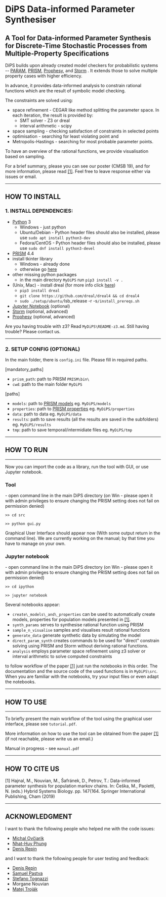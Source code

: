 # DiPS Data-informed Parameter Synthesiser

## A Tool for Data-informed Parameter Synthesis for Discrete-Time Stochastic Processes from Multiple-Property Specifications


DiPS builds upon already created model checkers for probabilistic systems -- [PARAM](https://depend.cs.uni-saarland.de/tools/param/publications/bibitem.php?key=HahnHWZ10), [PRISM](http://www.prismmodelchecker.org), [Prophesy](https://moves.rwth-aachen.de/research/tools/prophesy/), and [Storm](http://www.stormchecker.org/) .
It extends those to solve multiple property cases with higher efficiency.

In advance, it provides data-informed analysis to constrain rational functions which are the result of symbolic model checking.

The constraints are solved using:

* space refinement - CEGAR like method splitting the parameter space. In each iteration, the result is provided by:
    * SMT solver - Z3 or dreal
    * interval arithmetic - scipy
* space sampling - checking satisfaction of constraints in selected points 
* optimisation - searching for least violating point and 
* Metropolis-Hastings - searching for most probable parameter points.

To have an overview of the rational functions, we provide visualisation based on sampling.

For a brief summary, please you can see our poster (CMSB 19), and for more information, please read [[1]](#one).
Feel free to leave response either via issues or email.
*****
## HOW TO INSTALL

### 1. INSTALL DEPENDENCIES:

* [Python](https://www.python.org/) 3
    * Windows - just python
    * Ubuntu/Debian - Python header files should also be installed, please use `sudo apt install python3-dev`
    * Fedora/CentOS - Python header files should also be installed, please use `sudo dnf install python3-devel`
* [PRISM](http://www.prismmodelchecker.org) 4.4
* install tkinter library 
  * Windows - already done
  * otherwise go [here](https://tkdocs.com/tutorial/install.html) 
* other missing python packages 
  * in the main directory `MyDiPS` run `pip3 install -v .`
* (Unix, Mac) - install dreal (for more info click [here](https://github.com/dreal/dreal4))
  * `pip3 install dreal`
  * `git clone https://github.com/dreal/dreal4 && cd dreal4`
  * `sudo ./setup/ubuntu/`lsb_release -r -s`/install_prereqs.sh`
* [Jupyter Notebook](https://jupyter.org/install) (optional)
* [Storm](http://www.stormchecker.org/) (optional, advanced) 
* [Prophesy](https://moves.rwth-aachen.de/research/tools/prophesy/) (optional, advanced)

Are you having trouble with z3? Read `MyDiPS\README-z3.md`. Still having trouble? Please contact us.

****
### 2. SETUP CONFIG (OPTIONAL)

In the main folder, there is `config.ini` file. Please fill in required paths.

[mandatory_paths]
* `prism_path`: path to PRISM `PRISM\bin\`
* `cwd`: path to the main folder `MyDiPS`

[paths]
* `models`: path to [PRISM models](http://www.prismmodelchecker.org/tutorial/die.php) eg. `MyDiPS/models`
* `properties`: path to [PRISM properties](https://www.prismmodelchecker.org/manual/PropertySpecification/Introduction) eg. `MyDiPS/properties`
* `data`: path to data eg. `MyDiPS/data`
* `results`: path to save results (all the results are saved in the subfolders) eg. `MyDiPS/results`
* `tmp`: path to save temporal/intermidiate files  eg. `MyDiPS/tmp`

*****
## HOW TO RUN

*****
Now you can import the code as a library, run the tool with GUI, or use Jupyter notebook. 

### Tool
\- open command line in the main DiPS directory (on Win - please open it with admin privileges to ensure changing the PRISM setting does not fail on permission denied)

`>> cd src`

`>> python gui.py`

Graphical User Interface should appear now (With some output return in the command line). 
We are currently working on the manual; by that time you have to manage on your own.

### Jupyter notebook
\- open command line in the main DiPS directory (on Win - please open it with admin privileges to ensure changing the PRISM setting does not fail on permission denied)

`>> cd ipython`

`>> jupyter notebook`

Several notebooks appear:
* `create\_models\_and\_properties` can be used to automatically create models, properties for population models presented in [[1]](#one).
* `synth_params` serves to synthesise rational function using PRISM 
* `sample_n_visualise` samples and visualises result rational functions
* `generate_data` generate synthetic data by simulating the model
* `direct_param_synth` creates commands to be used for "direct" constrain solving using PRISM and Storm without deriving rational functions.
* `analysis` employs parameter space refinement using z3 solver or interval arithmetic to solve computed constraints    

to follow workflow of the paper [[1]](#one) just run the notebooks in this order. The documentation and the source code of the used functions is in `MyDiPS\src`. When you are familiar with the notebooks, try your input files or even adapt the notebooks.  



*****
## HOW TO USE

*****
To briefly present the main workflow of the tool using the graphical user interface, please see `tutorial.pdf`.

More information on how to use the tool can be obtained from the paper [[1]](#one) (if not reachable, please write us an email.)

Manual in progress - see `manual.pdf`



*****
## HOW TO CITE US

<a name="one"> </a>
[1] Hajnal, M., Nouvian, M., Šafránek, D., Petrov, T.: Data-informed parameter synthesis for population markov chains. In: Češka, M., Paoletti, N. (eds.) Hybrid Systems Biology. pp. 147{164. Springer International Publishing, Cham (2019)


*****
## ACKNOWLEDGMENT

I want to thank the following people who helped me with the code issues:
* [Michal Ovčiarik](https://github.com/bargulg)
* [Nhat-Huy Phung](https://github.com/huypn12)
* [Denis Repin](https://github.com/dennerepin)

and I want to thank the following people for user testing and feedback:
* [Denis Repin](https://github.com/dennerepin)
* [Samuel Pastva](https://github.com/daemontus)
* [Stefano Tognazzi](https://github.com/stefanotognazzi)
* Morgane Nouvian
* [Matej Troják](https://github.com/xtrojak)
